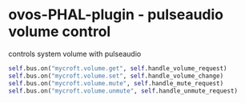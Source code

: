 # ovos-PHAL-plugin - pulseaudio volume control

controls system volume with pulseaudio

```python
self.bus.on("mycroft.volume.get", self.handle_volume_request)
self.bus.on("mycroft.volume.set", self.handle_volume_change)
self.bus.on("mycroft.volume.mute", self.handle_mute_request)
self.bus.on("mycroft.volume.unmute", self.handle_unmute_request)
```